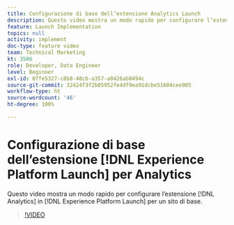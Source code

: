 ```yaml
---
title: Configurazione di base dell’estensione Analytics Launch
description: Questo video mostra un modo rapido per configurare l’estensione Analytics in Launch per un sito di base.
feature: Launch Implementation
topics: null
activity: implement
doc-type: feature video
team: Technical Marketing
kt: 3586
role: Developer, Data Engineer
level: Beginner
exl-id: 07fe5327-c8b8-48cb-a357-a0426ab8494c
source-git-commit: 32424f3f2b05952fe4df9ea91dcbe51684cee905
workflow-type: ht
source-wordcount: '46'
ht-degree: 100%

---
```


# Configurazione di base dell’estensione [!DNL Experience Platform Launch] per Analytics

Questo video mostra un modo rapido per configurare l’estensione [!DNL Analytics] in [!DNL Experience Platform Launch] per un sito di base.

>[!VIDEO](https://video.tv.adobe.com/v/28751/?quality=12)
